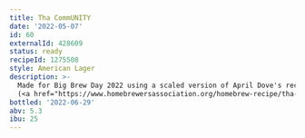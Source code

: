 ```yaml
---
title: Tha CommUNITY
date: '2022-05-07'
id: 60
externalId: 428609
status: ready
recipeId: 1275508
style: American Lager
description: >-
  Made for Big Brew Day 2022 using a scaled version of April Dove's recipe.
  (<a href="https://www.homebrewersassociation.org/homebrew-recipe/tha-community-american-lager">link</a>)
bottled: '2022-06-29'
abv: 5.3
ibu: 25
---
```

